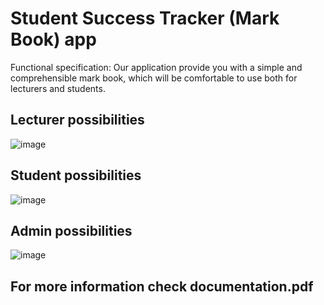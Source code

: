 # Student Success Tracker (Mark Book) app
Functional specification: 
Our application provide you with a simple and comprehensible mark book, which will be comfortable to use both for lecturers and students. 
## Lecturer possibilities
![image](https://user-images.githubusercontent.com/46458014/146418527-94ab8cc7-64e9-4616-9e40-5e50dd970c2d.png)
## Student possibilities
![image](https://user-images.githubusercontent.com/46458014/146418494-a68e1d21-f11e-4aa1-a9ab-5a46bc28bb52.png)
## Admin possibilities
![image](https://user-images.githubusercontent.com/46458014/146418552-7531430d-9c55-4374-8316-ecc4e341b829.png)
## For more information check documentation.pdf
